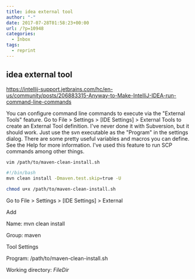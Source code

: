 ```yaml
---
title: idea external tool
author: "-"
date: 2017-07-28T01:58:23+00:00
url: /?p=10948
categories:
  - Inbox
tags:
  - reprint
---
```

## idea external tool

<https://intellij-support.jetbrains.com/hc/en-us/community/posts/206883315-Anyway-to-Make-IntelliJ-IDEA-run-command-line-commands>

You can configure command line commands to execute via the "External Tools" feature. Go to File > Settings > [IDE Settings] > External Tools to create an External Tool definition. I've never done it with Subversion, but it should work. Just use the svn executable as the "Program" in the settings dialog. There are some pretty useful variables and macros you can define. See the Help for more information. I've used this feature to run SCP commands among other things.

```bash
vim /path/to/maven-clean-install.sh

#!/bin/bash
mvn clean install -Dmaven.test.skip=true -U

chmod u+x /path/to/maven-clean-install.sh
```

Go to File > Settings > [IDE Settings] > External
  
Add

Name: mvn clean install

Group: maven

Tool Settings

Program: /path/to/maven-clean-install.sh

Working directory: $FileDir$
